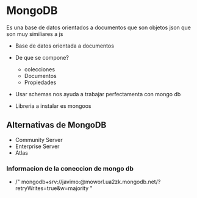 # MongoDB
Es una base de datos orientados a documentos que son objetos json que son muy similiares a js

- Base de datos orientada a documentos
- De que se compone?
    - colecciones
    - Documentos
    - Propiedades

- Usar schemas nos ayuda a trabajar perfectamenta con mongo db

- Libreria a instalar es mongoos

## Alternativas de MongoDB

- Community Server
- Enterprise Server
- Atlas

### Informacion de la coneccion de mongo db
- /" mongodb+srv://javimo:<password>@moworl.ua2zk.mongodb.net/?retryWrites=true&w=majority "